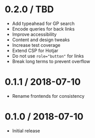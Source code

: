 0.2.0 / TBD
==================
- Add typeahead for GP search
- Encode queries for back links
- Improve accessibility
- Content and design tweaks
- Increase test coverage
- Extend CSP for Hotjar
- Do not use `role="button"` for links
- Break long terms to prevent overflow

0.1.1 / 2018-07-10
==================
- Rename frontends for consistency

0.1.0 / 2018-07-10
==================
- Initial release
